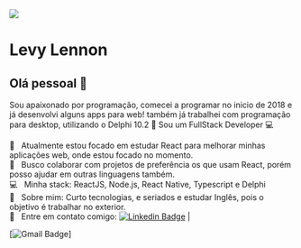 <img width="auto" src="https://github.com/tgmarinho/tgmarinho/blob/master/banner.png">


# Levy Lennon

## Olá pessoal 👋
Sou apaixonado por programação, comecei a programar no inicio de 2018 e já desenvolvi alguns apps para web! também já trabalhei com programação para desktop, utilizando o Delphi 10.2 :older_man:
Sou um FullStack Developer :computer:

 :notebook:  &nbsp; Atualmente estou focado em estudar React para melhorar minhas aplicações web, onde estou focado no momento.
 <br/> :purple_heart: &nbsp; Busco colaborar com projetos de preferência os que usam React, porém posso ajudar em outras linguagens também.
 <br/> :computer: &nbsp; Minha stack: ReactJS, Node.js, React Native, Typescript e Delphi
 <br/> 💬  &nbsp; Sobre mim: Curto tecnologias, e seriados e estudar Inglês, pois o objetivo é trabalhar no exterior.
 <br/> :email: &nbsp; Entre em contato comigo: 
 [![Linkedin Badge](https://img.shields.io/badge/-LevyLennon-blue?style=flat-square&logo=Linkedin&logoColor=white&link=https://www.linkedin.com/in/levy-lennon-8b6950151/)](https://www.linkedin.com/in/levy-lennon-8b6950151/) 
| 

[![Gmail Badge](https://img.shields.io/badge/-levy.lennon@outlook.com-c14438?style=flat-square&logo=Gmail&logoColor=white&link=mailto:levy.lennon@outlook.com)]
